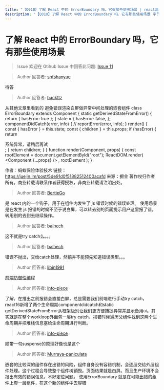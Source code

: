 ```yaml
---
title: "【Q010】了解 React 中的 ErrorBoundary 吗，它有那些使用场景 | react高频面试题"
description: "【Q010】了解 React 中的 ErrorBoundary 吗，它有那些使用场景 字节跳动面试题、阿里腾讯面试题、美团小米面试题。"
---
```


# 了解 React 中的 ErrorBoundary 吗，它有那些使用场景

> Issue
> 欢迎在 Gtihub Issue 中回答此问题: [Issue 11](https://github.com/shfshanyue/Daily-Question/issues/11)

> Author
> 回答者: [shfshanyue](https://github.com/shfshanyue)

待答

> Author
> 回答者: [hackftz](https://github.com/hackftz)

从其他文章里看到的 避免错误渲染白屏做异常中间处理的嵌套组件
class ErrorBoundary extends Component {
static getDerivedStateFromError() {
return { hasError: true };
}
state = {
hasError: false,
};
componentDidCatch(error, info) {
// reportError(error, info);
}
render() {
const { hasError } = this.state;
const { children } = this.props;
if (hasError) {
return <div>系统异常，请稍后再试</div>;
}
return children;
}
}
function render(Component, props) {
const rootElement = document.getElementById("root");
ReactDOM.render(
<ErrorBoundary>
<Component {...props} />
</ErrorBoundary>,
rootElement
);
}

作者：蚂蚁保险体验技术
链接：https://juejin.im/post/5de91d0f51882512400acafd
来源：掘金
著作权归作者所有。商业转载请联系作者获得授权，非商业转载请注明出处。

> Author
> 回答者: [BertieGo](https://github.com/BertieGo)

是 react 内的一个钩子，用于在组件内发生了 js 错误时候的错误处理。
使用场景是在发生 js 报错的时候不至于说白屏，可以转去别的页面提示用户这里报了错，转用别的去到去继续操作。

> Author
> 回答者: [baihech](https://github.com/baihech)

这不就是try catch么。。。

> Author
> 回答者: [baihech](https://github.com/baihech)

错误不抛出，交给catch处理，然鹅并不能预先知道错误类型。。。

> Author
> 回答者: [libin1991](https://github.com/libin1991)

[前端防御性编程](https://juejin.im/post/5de91d0f51882512400acafd#heading-9)

> Author
> 回答者: [into-piece](https://github.com/into-piece)

了解，在推出之前报错会直接白屏，总是需要我们前端进行手动try catch，react16新增了两个生命周期componentdidcatch和static getDerivedStateFromError从框架级别让我们更方便捕捉异常并显示备用ui。其实就是在整个workloop外面包一层try catch，报错时候遍历父组件找到这两个生命周期并把堆栈信息塞给生命周期进行判断。

> Author
> 回答者: [into-piece](https://github.com/into-piece)

顺带一句suspense的原理好像也是这个

> Author
> 回答者: [Murraya-paniculata](https://github.com/Murraya-paniculata)

嵌套的比较深的组件存在出错的风险，组件自身没有容错机制，会逐层交给外层组件处理。这个过程会导致整个组件树销毁。页面结果就是白屏。而且生产环境不会报出有效的错误信息，不好定位问题。
使用ErrorBoundary 就是在可能出错的组件上套一层组件，在这个新的组件中去容错
